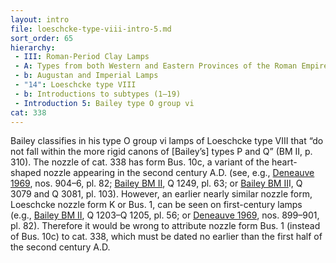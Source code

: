 ```yaml
---
layout: intro
file: loeschcke-type-viii-intro-5.md
sort_order: 65
hierarchy:
 - III: Roman-Period Clay Lamps
 - A: Types from both Western and Eastern Provinces of the Roman Empire
 - b: Augustan and Imperial Lamps
 - "14": Loeschcke type VIII
 - b: Introductions to subtypes (1–19)
 - Introduction 5: Bailey type O group vi
cat: 338
---
```


Bailey classifies in his type O group vi lamps of Loeschcke type VIII that “do not fall within the more rigid canons of [Bailey’s] types P and Q” (BM II, p. 310). The nozzle of cat. 338 has form Bus. 10c, a variant of the heart-shaped nozzle appearing in the second century A.D. (see, e.g., <a href='../../bibliography/#deneauve-1969'>Deneauve 1969</a>, nos. 904–6, pl. 82; <a href='../../bibliography/#bailey-bm-ii'>Bailey BM II</a>, Q 1249, pl. 63; or <a href='../../bibliography/#bailey-bm-ii'>Bailey BM II</a>I, Q 3079 and Q 3081, pl. 103). However, an earlier nearly similar nozzle form, Loeschcke nozzle form K or Bus. 1, can be seen on first-century lamps (e.g., <a href='../../bibliography/#bailey-bm-ii'>Bailey BM II</a>, Q 1203–Q 1205, pl. 56; or <a href='../../bibliography/#deneauve-1969'>Deneauve 1969</a>, nos. 899–901, pl. 82). Therefore it would be wrong to attribute nozzle form Bus. 1 (instead of Bus. 10c) to cat. 338, which must be dated no earlier than the first half of the second century A.D.
